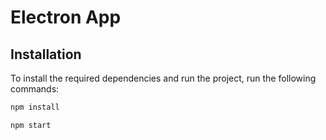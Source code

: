 # Electron App

## Installation
To install the required dependencies and run the project, run the following commands:

```bash
npm install

npm start
